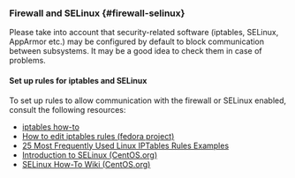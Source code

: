 ### Firewall and SELinux {#firewall-selinux}

Please take into account that security-related software (iptables, SELinux, AppArmor etc.) may be configured by default to block communication between subsystems. It may be a good idea to check them in case of problems.

#### Set up rules for iptables and SELinux

To set up rules to allow communication with the firewall or SELinux enabled, consult the following resources:

*	[iptables how-to](https://help.ubuntu.com/community/IptablesHowTo)
*	[How to edit iptables rules (fedora project)](https://fedoraproject.org/wiki/How_to_edit_iptables_rules)
*	[25 Most Frequently Used Linux IPTables Rules Examples](http://www.thegeekstuff.com/2011/06/iptables-rules-examples/)
*	[Introduction to SELinux (CentOS.org)](https://www.centos.org/docs/5/html/Deployment_Guide-en-US/ch-selinux.html)
*	[SELinux How-To Wiki (CentOS.org)](https://wiki.centos.org/HowTos/SELinux)
